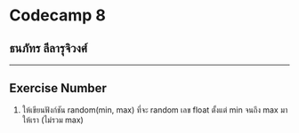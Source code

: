 # Codecamp 8
## **ธนภัทร ลีลารุจิวงศ์**
_______
## Exercise Number
1. ให้เขียนฟังก์ชัน random(min, max) ที่จะ random เลข float ตั้งแต่ min จนถึง max มาให้เรา (ไม่รวม max)


